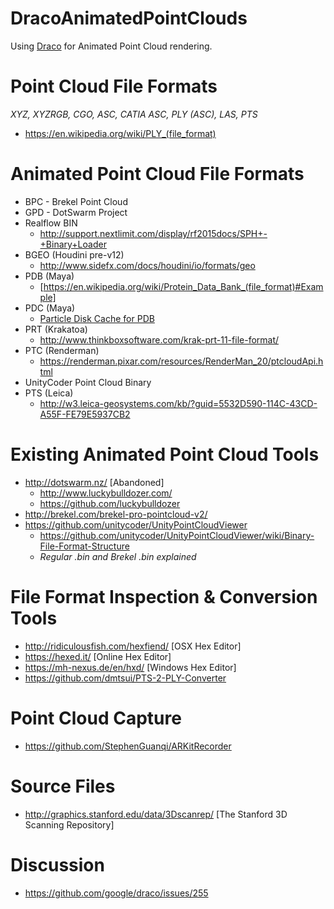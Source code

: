 # DracoAnimatedPointClouds
Using [Draco](https://github.com/google/draco) for Animated Point Cloud rendering.

# Point Cloud File Formats
*XYZ, XYZRGB, CGO, ASC, CATIA ASC, PLY (ASC), LAS, PTS*

* https://en.wikipedia.org/wiki/PLY_(file_format)

# Animated Point Cloud File Formats
* BPC - Brekel Point Cloud 
* GPD - DotSwarm Project 
* Realflow BIN
  * http://support.nextlimit.com/display/rf2015docs/SPH+-+Binary+Loader
* BGEO (Houdini pre-v12) 
  * http://www.sidefx.com/docs/houdini/io/formats/geo
* PDB (Maya) 
  * [https://en.wikipedia.org/wiki/Protein_Data_Bank_(file_format)#Example]
* PDC (Maya) 
  * [Particle Disk Cache for PDB](https://knowledge.autodesk.com/support/maya/learn-explore/caas/CloudHelp/cloudhelp/2015/ENU/Maya/files/PDC-File-Format-Use-the-PDC-File-Format-htm.html)
* PRT (Krakatoa)
  * http://www.thinkboxsoftware.com/krak-prt-11-file-format/
* PTC (Renderman)
  * https://renderman.pixar.com/resources/RenderMan_20/ptcloudApi.html
* UnityCoder Point Cloud Binary
* PTS (Leica)
  * http://w3.leica-geosystems.com/kb/?guid=5532D590-114C-43CD-A55F-FE79E5937CB2

# Existing Animated Point Cloud Tools
* http://dotswarm.nz/ [Abandoned]
  * http://www.luckybulldozer.com/
  * https://github.com/luckybulldozer
* http://brekel.com/brekel-pro-pointcloud-v2/
* https://github.com/unitycoder/UnityPointCloudViewer
  * https://github.com/unitycoder/UnityPointCloudViewer/wiki/Binary-File-Format-Structure 
   * *Regular .bin and Brekel .bin explained*

# File Format Inspection & Conversion Tools
* http://ridiculousfish.com/hexfiend/ [OSX Hex Editor] 
* https://hexed.it/ [Online Hex Editor]
* https://mh-nexus.de/en/hxd/ [Windows Hex Editor]
* https://github.com/dmtsui/PTS-2-PLY-Converter

# Point Cloud Capture
* https://github.com/StephenGuanqi/ARKitRecorder

# Source Files
* http://graphics.stanford.edu/data/3Dscanrep/ [The Stanford 3D Scanning Repository]

# Discussion
* https://github.com/google/draco/issues/255
